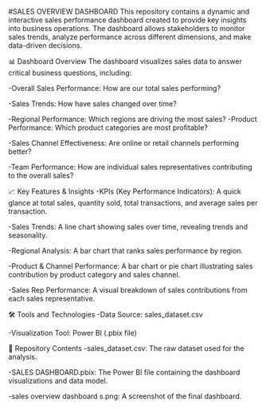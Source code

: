 #SALES OVERVIEW DASHBOARD
This repository contains a dynamic and interactive sales performance dashboard created to provide key insights into business operations. The dashboard allows stakeholders to monitor sales trends, analyze performance across different dimensions, and make data-driven decisions.

📊 Dashboard Overview
The dashboard visualizes sales data to answer critical business questions, including:

-Overall Sales Performance: How are our total sales performing?

-Sales Trends: How have sales changed over time?

-Regional Performance: Which regions are driving the most sales?
-Product Performance: Which product categories are most profitable?

-Sales Channel Effectiveness: Are online or retail channels performing better?

-Team Performance: How are individual sales representatives contributing to the overall sales?

📈 Key Features & Insights
-KPIs (Key Performance Indicators): A quick glance at total sales, quantity sold, total transactions, and average sales per transaction.

-Sales Trends: A line chart showing sales over time, revealing trends and seasonality.

-Regional Analysis: A bar chart that ranks sales performance by region.

-Product & Channel Performance: A bar chart or pie chart illustrating sales contribution by product category and sales channel.

-Sales Rep Performance: A visual breakdown of sales contributions from each sales representative.

🛠️ Tools and Technologies
-Data Source: sales_dataset.csv

-Visualization Tool: Power BI (.pbix file)

📁 Repository Contents
-sales_dataset.csv: The raw dataset used for the analysis.

-SALES DASHBOARD.pbix: The Power BI file containing the dashboard visualizations and data model.

-sales overview dashboard s.png: A screenshot of the final dashboard.

